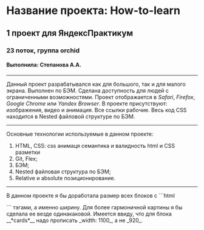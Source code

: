 
# Название проекта: __How-to-learn__
## 1 проект для ЯндексПрактикум
### 23 поток, группа orchid
#### Выполнила: Степанова А.А.
___________________________
Данный проект разрабатывался как для большого, так и для малого экрана. Выполнен по БЭМ. Сделана доступность для людей с ограниченными возможностями.
Проект отображается в _Safari_, _Firefox_, _Google Chrome_ или _Yandex Browser_. В проекте присутствуют: изображения, видео и анимация. Все ссылки рабочие. Весь код CSS находится в Nested файловой структуре по БЭМ.
___________________________
Основные технологии используемые в данном проекте:
1. HTML, CSS:
   css анимаця
   семантика и валидность html и CSS разметки
2. Git, Flex;
3. БЭМ;
4. Nested файловая структура по БЭМ;
5. Relative и absolute позиционирование.
___________________________
В данном проекте я бы доработала размер всех блоков с ```html
<ul></ul>
``` тэгами, а именно ширину. Для более гармоничной картины я бы сделала ее везде одинакаковой.
Имеется ввиду, что для блока __*cards*__ надо прописать _width: 1100_, а не _920_.

